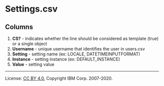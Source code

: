 <!-- SPDX-License-Identifier: CC-BY-4.0 -->
<!-- Copyright IBM Corp. 2007-2020 -->

# Settings.csv

## Columns

1. **CS?** - indicates whether the line should be considered as template (true) or a single object
1. **Username** - unique username that identifies the user in users.csv
1. **Setting** - setting name (ex: LOCALE, DATETIMEINPUTFORMAT)
1. **Instance** - setting instance (ex: DEFAULT_INSTANCE)
1. **Value** - setting value

----
License: [CC BY 4.0](https://creativecommons.org/licenses/by/4.0/),
Copyright IBM Corp. 2007-2020.
